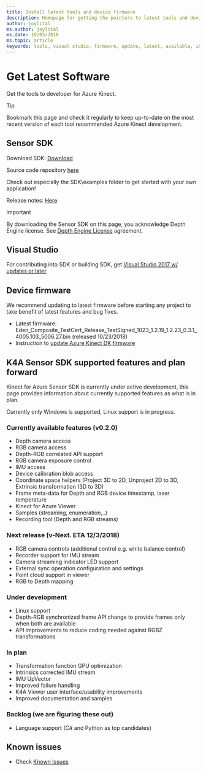 ```yaml
---
title: Install latest tools and device firmware
description: Homepage for getting the pointers to latest tools and device firmware
author: joylital    
ms.author: joylital
ms.date: 10/03/2018
ms.topic: article
keywords: tools, visual studio, firmware, update, latest, available, install
---
```



# Get Latest Software

Get the tools to developer for Azure Kinect.

>[!TIP]
>Bookmark this page and check it regularly to keep up-to-date on the most recent version of each tool recommended Azure Kinect development.

## Sensor SDK
Download SDK: [Download](download-sdk.md)

Source code repository [here](https://microsoft.visualstudio.com/DefaultCollection/Analog/_git/analog.ai.depthcamera)

Check out especially the SDK\examples folder to get started with your own application!

Release notes: [Here](sdk-release-notes.md)

>[!IMPORTANT]
>By downloading the Sensor SDK on this page, you acknowledge Depth Engine license. See [Depth Engine License](sdk-depthengine-license.md) agreement.

## Visual Studio

For contributing into SDK or building SDK, get [Visual Studio 2017 w/ updates or later](https://developer.microsoft.com/en-us/windows/downloads) 

## Device firmware

We recommend updating to latest firmware before starting any project to take benefit of latest features and bug fixes.
- Latest firmware: Eden_Composite_TestCert_Release_TestSigned_1023_1.2.19_1.2.23_0.3.1_4005.103_5006.27.bin (released 10/23/2018)
- Instruction to [update Azure Kinect DK firmware](AzureKinect-FW-Update.md)

## K4A Sensor SDK supported features and plan forward

Kinect for Azure Sensor SDK is currently under active development, this page provides information about currently supported features as what is in plan.

Currently only Windows is supported, Linux support is in progress.

### Currently available features (v0.2.0)
* Depth camera access 
* RGB camera access
* Depth-RGB correlated API support
* RGB camera exposure control
* IMU access
* Device calibration blob access
* Coordinate space helpers (Project 3D to 2D, Unproject 2D to 3D, Extrinsic transformation (3D to 3D)
* Frame meta-data for Depth and RGB device timestamp, laser temperature
* Kinect for Azure Viewer
* Samples (streaming, enumeration,..)
* Recording tool (Depth and RGB streams)

### Next release (v-Next. ETA 12/3/2018)
* RGB camera controls (additional control e.g. white balance control)
* Recorder support for IMU stream
* Camera streaming indicator LED support
* External sync operation configuration and settings
* Point cloud support in viewer
* RGB to Depth mapping

### Under development
* Linux support
* Depth-RGB synchronized frame API change to provide frames only when both are available
* API improvements to reduce coding needed against RGBZ transformations

### In plan
* Transformation function GPU optimization
* Intrinsics corrected IMU stream
* IMU UpVector
* Improved failure handling
* K4A Viewer user interface/usability improvements
* Improved documentation and samples

### Backlog (we are figuring these out)
* Language support (C# and Python as top candidates)

## Known issues
- Check [Known Issues](troubleshooting.md)

